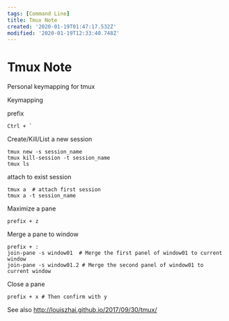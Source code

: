 ```yaml
---
tags: [Command Line]
title: Tmux Note
created: '2020-01-19T01:47:17.532Z'
modified: '2020-01-19T12:33:40.748Z'
---
```


# Tmux Note

Personal keymapping for tmux

Keymapping

prefix
```
Ctrl + `
```

Create/Kill/List a new session
```shell
tmux new -s session_name
tmux kill-session -t session_name
tmux ls
```

attach to exist session
```shell
tmux a  # attach first session
tmux a -t session_name
```

Maximize a pane
```
prefix + z
```

Merge a pane to window
```
prefix + :
join-pane -s window01  # Merge the first panel of window01 to current window
join-pane -s window01.2 # Merge the second panel of window01 to current window
```

Close a pane
```
prefix + x # Then confirm with y
```

See also http://louiszhai.github.io/2017/09/30/tmux/

